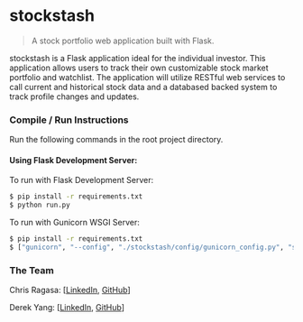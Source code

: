 # stockstash
> A stock portfolio web application built with Flask.

stockstash is a Flask application ideal for the individual investor. This application allows users to track their own customizable stock market portfolio and watchlist. The application will utilize RESTful web services to call current and historical stock data and a databased backed system to track profile changes and updates.

### Compile / Run Instructions
Run the following commands in the root project directory.

#### Using Flask Development Server:
To run with Flask Development Server:
``` bash
$ pip install -r requirements.txt
$ python run.py
```

To run with Gunicorn WSGI Server:
```bash
$ pip install -r requirements.txt
$ ["gunicorn", "--config", "./stockstash/config/gunicorn_config.py", "stockstash:app"]
```


### The Team
Chris Ragasa:  [[LinkedIn](https://www.linkedin.com/in/cragasa/), [GitHub](https://github.com/chrisragasa)]

Derek Yang: [[LinkedIn](https://www.linkedin.com/in/yangd01234567/), [GitHub](https://github.com/yangd01234)]

